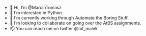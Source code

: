 - 👋 Hi, I’m @MarcinTomasz
- 👀 I’m interested in Python
- 🌱 I’m currently working through Automate the Boring Stuff.
- 💞️ I’m looking to collaborate on going over the AtBS assignments.
- 📫 You can reach me on twitter @mt_malek

<!---
MarcinTomasz/MarcinTomasz is a ✨ special ✨ repository because its `README.md` (this file) appears on your GitHub profile.
You can click the Preview link to take a look at your changes.
--->

